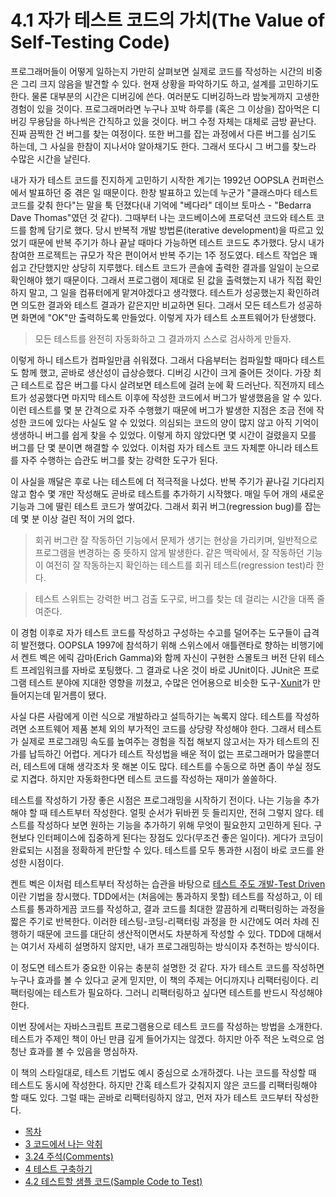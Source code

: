# 4.1 자가 테스트 코드의 가치(The Value of Self-Testing Code)
프로그래머들이 어떻게 일하는지 가만히 살펴보면 실제로 코드를 작성하는 시간의 비중은 그리 크지 않음을 발견할 수 있다. 현재 상황을 파악하기도 하고, 설계를 고민하기도 한다. 물론 대부분의 시간은 디버깅에 쓴다. 여러분도 디버깅하느라 밤늦게까지 고생한 경험이 있을 것이다. 프로그래머라면 누구나 꼬박 하루를 (혹은 그 이상을) 잡아먹은 디버깅 무용담을 하나씩은 간직하고 있을 것이다. 버그 수정 자체는 대체로 금방 끝난다. 진짜 끔찍한 건 버그를 찾는 여정이다. 또한 버그를 잡는 과정에서 다른 버그를 심기도 하는데, 그 사실을 한참이 지나서야 알아채기도 한다. 그래서 또다시 그 버그를 찾느라 수많은 시간을 날린다.

내가 자가 테스트 코드를 진지하게 고민하기 시작한 계기는 1992년 OOPSLA 컨퍼런스에서 발표하던 중 겪은 일 때문이다. 한창 발표하고 있는데 누군가 "클래스마다 테스트 코드를 갖춰 한다"는 말을 툭 던졌다(내 기억에 "베다라" 데이브 토마스 - "Bedarra Dave Thomas"였던 것 같다). 그때부터 나는 코드베이스에 프로덕션 코드와 테스트 코드를 함께 담기로 했다. 당시 반복적 개발 방법론(iterative development)을 따르고 있었기 때문에 반복 주기가 하나 끝날 때마다 가능하면 테스트 코드도 추가했다. 당시 내가 참여한 프로젝트는 규모가 작은 편이어서 반복 주기는 1주 정도였다. 테스트 작업은 꽤 쉽고 간단했지만 상당히 지루했다. 테스트 코드가 콘솔에 출력한 결과를 일일이 눈으로 확인해야 했기 때문이다. 그래서 프로그램이 제대로 된 값을 출력했는지 내가 직접 확인하지 말고, 그 일을 컴퓨터에게 맡겨야겠다고 생각했다. 테스트가 성공했는지 확인하려면 의도한 결과와 테스트 결과가 같은지만 비교하면 된다. 그래서 모든 테스트가 성공하면 화면에 "OK"만 출력하도록 만들었다. 이렇게 자가 테스트 소프트웨어가 탄생했다.

> 모든 테스트를 완전히 자동화하고 그 결과까지 스스로 검사하게 만들자.

이렇게 하니 테스트가 컴파일만큼 쉬워졌다. 그래서 다음부터는 컴파일할 때마다 테스트도 함께 했고, 곧바로 생산성이 급상승했다. 디버깅 시간이 크게 줄어든 것이다. 가장 최근 테스트로 잡은 버그를 다시 살려보면 테스트에 걸려 눈에 확 드러난다. 직전까지 테스트가 성공했다면 마지막 테스트 이후에 작성한 코드에서 버그가 발생했음을 알 수 있다. 이런 테스트를 몇 분 간격으로 자주 수행했기 때문에 버그가 발생한 지점은 조금 전에 작성한 코드에 있다는 사실도 알 수 있었다. 의심되는 코드의 양이 많지 않고 아직 기억이 생생하니 버그를 쉽게 찾을 수 있었다. 이렇게 하지 않았다면 몇 시간이 걸렸을지 모를 버그를 단 몇 분이면 해결할 수 있었다. 이처럼 자가 테스트 코드 자체뿐 아니라 테스트를 자주 수행하는 습관도 버그를 찾는 강력한 도구가 된다.

이 사실을 깨달은 후로 나는 테스트에 더 적극적을 나섰다. 반복 주기가 끝나길 기다리지 않고 함수 몇 개만 작성해도 곧바로 테스트를 추가하기 시작했다. 매일 두어 개의 새로운 기능과 그에 딸린 테스트 코드가 쌓여갔다. 그래서 회귀 버그(regression bug)를 잡는 데 몇 분 이상 걸린 적이 거의 없다.

> 회귀 버그란 잘 작동하던 기능에서 문제가 생기는 현상을 가리키며, 일반적으로 프로그램을 변경하는 중 뜻하지 않게 발생한다. 같은 맥락에서, 잘 작동하던 기능이 여전히 잘 작동하는지 확인하는 테스트를 회귀 테스트(regression test)라 한다.

> 테스트 스위트는 강력한 버그 검출 도구로, 버그를 찾는 데 걸리는 시간을 대폭 줄여준다.

이 경험 이후로 자가 테스트 코드를 작성하고 구성하는 수고를 덜어주는 도구들이 급격히 발전했다. OOPSLA 1997에 참석하기 위해 스위스에서 애틀랜타로 향하는 비행기에서 켄트 벡은 에릭 감마(Erich Gamma)와 함께 자신이 구현한 스몰토크 버전 단위 테스트 프레임워크를 자바로 포팅했다. 그 결과로 나온 것이 바로 JUnit이다. JUnit은 프로그램 테스트 분야에 지대한 영향을 끼쳤고, 수많은 언어용으로 비슷한 도구-[Xunit](https://martinfowler.com/bliki/Xunit.html)가 만들어지는데 밑거름이 됐다.

사실 다른 사람에게 이런 식으로 개발하라고 설득하기는 녹록지 않다. 테스트를 작성하려면 소프트웨어 제품 본체 외의 부가적인 코드를 상당량 작성해야 한다. 그래서 테스트가 실제로 프로그래밍 속도를 높여주는 경험을 직접 해보지 않고서는 자가 테스트의 진가를 납득하긴 어렵다. 게다가 테스트 작성법을 배운 적이 없는 프로그래머가 많을뿐더러, 테스트에 대해 생각조차 못 해본 이도 많다. 테스트를 수동으로 하면 좀이 쑤실 정도로 지겹다. 하지만 자동화한다면 테스트 코드를 작성하는 재미가 쏠쏠하다.

테스트를 작성하기 가장 좋은 시점은 프로그래밍을 시작하기 전이다. 나는 기능을 추가해야 할 때 테스트부터 작성한다. 얼핏 순서가 뒤바뀐 듯 들리지만, 전혀 그렇지 않다. 테스트를 작성하다 보면 원하는 기능을 추가하기 위해 무엇이 필요한지 고민하게 된다. 구현보다 인터페이스에 집중하게 된다는 장점도 있다(무조건 좋은 일이다). 게다가 코딩이 완료되는 시점을 정확하게 판단할 수 있다. 테스트를 모두 통과한 시점이 바로 코드를 완성한 시점이다.

켄트 벡은 이처럼 테스트부터 작성하는 습관을 바탕으로 [테스트 주도 개발-Test Driven](https://martinfowler.com/bliki/TestDrivenDevelopment.html)이란 기법을 창시했다. TDD에서는 (처음에는 통과하지 못할) 테스트를 작성하고, 이 테스트를 통과하게끔 코드를 작성하고, 결과 코드를 최대한 깔끔하게 리팩터링하는 과정을 짧은 주기로 반복한다. 이러한 테스팅-코딩-리팩터링 과정을 한 시간에도 여러 차례 진행하기 때문에 코드를 대단히 생산적이면서도 차분하게 작성할 수 있다. TDD에 대해서는 여기서 자세히 설명하지 않지만, 내가 프로그래밍하는 방식이자 추천하는 방식이다.

이 정도면 테스트가 중요한 이유는 충분히 설명한 것 같다. 자가 테스트 코드를 작성하면 누구나 효과를 볼 수 있다고 굳게 믿지만, 이 책의 주제는 어디까지나 리팩터링이다. 리팩터링에는 테스트가 필요하다. 그러니 리팩터링하고 싶다면 테스트를 반드시 작성해야 한다.

이번 장에서는 자바스크립트 프로그램용으로 테스트 코드를 작성하는 방법을 소개한다. 테스트가 주제인 책이 아닌 만큼 깊게 들어가지는 않겠다. 하지만 아주 적은 노력으로 엄청난 효과를 볼 수 있음을 명심하자.

이 책의 스타일대로, 테스트 기법도 예시 중심으로 소개하겠다. 나는 코드를 작성할 때 테스트도 동시에 작성한다. 하지만 간혹 테스트가 갖춰지지 않은 코드를 리팩터링해야 할 때도 있다. 그럴 때는 곧바로 리팩터링하지 않고, 먼저 자가 테스트 코드부터 작성한다.

- [목차](https://github.com/wonder13662/refactoring-v2/blob/writing/README.md)
- [3 코드에서 나는 악취](https://github.com/wonder13662/refactoring-v2/blob/writing/chapter03)
- [3.24 주석(Comments)](https://github.com/wonder13662/refactoring-v2/blob/writing/chapter03/3-24.md)
- [4 테스트 구축하기](https://github.com/wonder13662/refactoring-v2/blob/writing/chapter04)
- [4.2 테스트할 샘플 코드(Sample Code to Test)](https://github.com/wonder13662/refactoring-v2/blob/writing/chapter04/4-2.md)